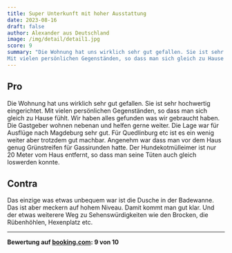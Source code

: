 ```yaml
---
title: Super Unterkunft mit hoher Ausstattung
date: 2023-08-16
draft: false
author: Alexander aus Deutschland
image: /img/detail/detail1.jpg
score: 9
summary: "Die Wohnung hat uns wirklich sehr gut gefallen. Sie ist sehr hochwertig eingerichtet. 
Mit vielen persönlichen Gegenständen, so dass man sich gleich zu Hause fühlt."
---
```


## Pro

Die Wohnung hat uns wirklich sehr gut gefallen. Sie ist sehr hochwertig eingerichtet. 
Mit vielen persönlichen Gegenständen, so dass man sich gleich zu Hause fühlt.
Wir haben alles gefunden was wir gebraucht haben. Die Gastgeber wohnen nebenan und helfen gerne 
weiter.
Die Lage war für Ausflüge nach Magdeburg sehr gut. Für Quedlinburg etc ist es ein wenig weiter aber 
trotzdem gut machbar.
Angenehm war dass man vor dem Haus genug Grünstreifen für Gassirunden hatte. 
Der Hundekotmülleimer ist nur 20 Meter vom Haus entfernt, so dass man seine Tüten auch gleich 
loswerden konnte.

## Contra

Das einzige was etwas unbequem war ist die Dusche in der Badewanne. 
Das ist aber meckern auf hohem Niveau. 
Damit kommt man gut klar.
Und der etwas weiterere Weg zu Sehenswürdigkeiten wie den Brocken, die Rübenhöhlen, Hexenplatz etc.

---

**Bewertung auf [booking.com](https://www.booking.com/hotel/de/gasthaus-wini.de.html): 9 von 10**
 